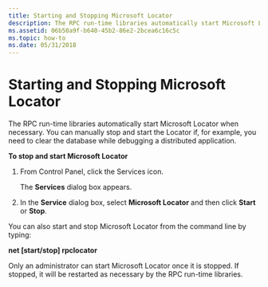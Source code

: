 ```yaml
---
title: Starting and Stopping Microsoft Locator
description: The RPC run-time libraries automatically start Microsoft Locator when necessary. You can manually stop and start the Locator if, for example, you need to clear the database while debugging a distributed application.
ms.assetid: 06b50a9f-b640-45b2-86e2-2bcea6c16c5c
ms.topic: how-to
ms.date: 05/31/2018
---
```


# Starting and Stopping Microsoft Locator

The RPC run-time libraries automatically start Microsoft Locator when necessary. You can manually stop and start the Locator if, for example, you need to clear the database while debugging a distributed application.

**To stop and start Microsoft Locator**

1.  From Control Panel, click the Services icon.

    The **Services** dialog box appears.

2.  In the **Service** dialog box, select **Microsoft Locator** and then click **Start** or **Stop**.

You can also start and stop Microsoft Locator from the command line by typing:

**net \[start/stop\] rpclocator**

Only an administrator can start Microsoft Locator once it is stopped. If stopped, it will be restarted as necessary by the RPC run-time libraries.

 

 





